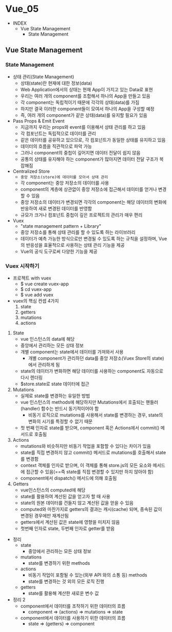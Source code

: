 # Vue_05
- INDEX
  - Vue State Management
    - State Management
## Vue State Management
### State Management
- 상태 관리(State Management)
  - 상태(state)란 현재에 대한 정보(data)
  - Web Application에서의 상태는 현재 App이 가지고 있는 Data로 표현
  - 우리는 여러 개의 component를 조합해서 하나의 App을 만들고 있음
  - 각 component는 독립적이기 때문에 각각의 상태(data)를 가짐
  - 하지만 결국 이러한 component들이 모여서 하나의 App을 구성할 예정
  - 즉, 여러 개의 component가 같은 상태(data)를 유지할 필요가 있음
- Pass Props & Emit Event
  - 지금까지 우리는 props와 event를 이용해서 상태 관리를 하고 있음
  - 각 컴포넌트는 독립적으로 데이터를 관리
  - 같은 데이터를 공유하고 있으므로, 각 컴포넌트가 동일한 상태를 유지하고 있음
  - 데이터의 흐름을 직관적으로 파악 가능
  - 그러나 component의 중첩이 깊어지면 데이터 전달이 쉽지 않음
  - 공통의 상태를 유지해야 하는 component가 많아지면 데이터 전달 구조가 복잡해짐
- Centralized Store
  - `중앙 저장소(store)에 데이터를 모아서 상태 관리`
  - 각 component는 중앙 저장소의 데이터를 사용
  - component의 계층에 상관없이 중앙 저장소에 접근해서 데이터를 얻거나 변경할 수 있음
  - 중앙 저장소의 데이터가 변경되면 각각의 component는 해당 데이터의 변화에 반응하여 새로 변경된 데이터를 반영함
  - 규모가 크거나 컴포넌트 중첩이 깊은 프로젝트의 관리가 매우 편리
- Vuex
  - "state management pattern + Library"
  - 중앙 저장소를 통해 상태 관리를 할 수 있도록 하는 라이브러리
  - 데이터가 예측 가능한 방식으로만 변경될 수 있도록 하는 규칙을 설정하며, Vue의 반응성을 효율적으로 사용하는 상태 관리 기능을 제공
  - Vue의 공식 도구로써 다양한 기능을 제공

### Vuex 시작하기
- 프로젝트 with vuex
  - $ vue create vuex-app
  - $ cd vuex-app
  - $ vue add vuex
- vuex의 핵심 컨셉 4가지
  1. state
  2. getters
  3. mutations
  4. actions

1. State
   - vue 인스턴스의 data에 해당
   - 중앙에서 관리하는 모든 상태 정보
   - 개별 component는 state에서 데이터를 가져와서 사용
     - 개별 component가 관리하던 data를 중앙 저장소(Vuex Store의 state)에서 관리하게 됨
   - state의 데이터가 변화하면 해당 데이터를 사용하는 component도 자동으로 다시 렌더링
   - $store.state로 state 데이터에 접근
2. Mutations
   - 실제로 state를 변경하는 유일한 방법
   - vue 인스턴스의 methods에 해당하지만 Mutations에서 호출되는 핸들러(handler) 함수는 반드시 동기적이어야 함
     - 비동기 로직으로 mutations를 사용해서 state를 변경하는 경우, state의 변화의 시기를 특정할 수 없기 때문
   - 첫 번째 인자로 state를 받으며, component 혹은 Actions에서 commit() 메서드로 호출됨
3. Actions
   - mutations와 비슷하지만 비동기 작업을 포함할 수 있다는 차이가 있음
   - state를 직접 변경하지 않고 commit() 메서드로 mutations를 호출해서 state를 변경함
   - context 객체를 인자로 받으며, 이 객체를 통해 store.js의 모든 요소와 메서드에 접근할 수 있음(==즉 state를 직접 변경할 수 있지만 하지 않아야 함)
   - component에서 dispatch() 메서드에 의해 호출됨
4. Getters
   - vue인스턴스의 computed에 해당
   - state를 활용하여 계산된 값을 얻고자 할 때 사용
   - state의 원본 데이터를 건들지 않고 계산된 값을 얻을 수 있음
   - computed와 마찬가지로 getters의 결과는 캐시(cache) 되며, 종속된 값이 변경된 경우에만 재계산됨
   - getters에서 계산된 값은 state에 영향을 미치지 않음
   - 첫번째 인자로 state, 두번째 인자로 getter를 받음

- 정리
  - state
    - 중앙에서 관리하는 모든 상태 정보
  - mutations
    - state를 변경하기 위한 methods
  - actions
    - 비동기 작업이 포함될 수 있는(외부 API 와의 소통 등) methods
    - state를 변경하는 것 외의 모든 로직 진행
  - getters
    - state를 활용해 계산한 새로운 변수 값
- 정리 2
  - component에서 데이터를 조작하기 위한 데이터의 흐름
    - component => (actions) => mutations => state
  - component에서 데이터를 사용하기 위한 데이터의 흐름
    - state => (getters) => component